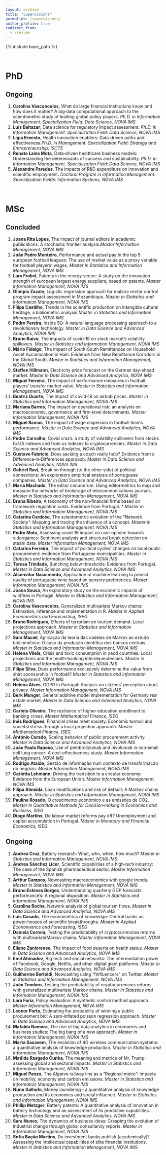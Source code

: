 ```yaml
---
layout: archive
title: "Supervisions"
permalink: /supervisions/
author_profile: true
redirect_from:
  - /resume
---
```


{% include base_path %}

<br>

PhD
======
  
Ongoing
----
    
  1. **Carolina Vasconcelos**, What do large financial institutions know and how does it matter? A
big‑data computational approach to the scientometric study of leading global policy players. *Ph.D. in Information Management. Specialization Field: Data Science, NOVA IMS*
  2. **Luís Baltazar**, Data science for regulatory impact assessment. *Ph.D. in Information Management. Specialization Field: Data Science, NOVA IMS*
  3. **Lígia Ernesto**, Health innovation enablers: Data‑driven paths and effectiveness.*Ph.D. in Management. Specialization Field: Strategy and Entrepreneurship, ISCTE*
  4. **Renato Lains Mota**, Data‑driven healthcare business models: Understanding the determinants
of success and sustainability. *Ph.D. in Information Management. Specialization Field: Data Science, NOVA IMS*
  5. **Alexandre Paredes**, The impacts of R&D expenditure on innovation and scientific employment. *Doctoral Program in Information Management. Specialization Fields: Information Systems, NOVA IMS*

<br>

MSc
======

Concluded
---

  1. **Joana Rita Lopes**, The impact of journal editors in academic publications: A stochastic frontier analysis.*Master Information Management, NOVA IMS*
  2. **João Pedro Monteiro**, Performance and actual pay in the top 5 european football leagues: The use of market value as a proxy variable for football players’ wages. *Master in Statistics and Information Management, NOVA IMS*
  3. **Lars Frobel**, Patents in the energy sector: A study on the innovation strength of european
largest energy suppliers, based on patents. *Master Information Management, NOVA IMS*
 4. **Olimpio Zavale**, Logistic regression approach for malaria vector control program impact assessment in Mozambique. *Master in Statistics and Information Management, NOVA IMS*
 5. **Filipa Castilho**, Trends in the scientific production on intangible cultural heritage, a bibliometric analysis.*Master in Statistics and Information Management, NOVA IMS*
 6. **Pedro Pereira**, Inside 5G: A natural language processing approach to a revolutionary technology. *Master in Data Science and Advanced Analytics, NOVA IMS*
 7. **Bruno Ruivo**, The impacts of covid‑19 on stock market’s volatility spillovers. *Master in Statistics and Information Management, NOVA IMS*
 8. **Mário Fidalgo**, The Impact of South‑South Remittances on Household Asset Accumulation in Haiti: Evidence from New Remittance Corridors in the Global South. *Master in Statistics and Information Management, NOVA IMS*
 9. **Steffen Hillmann**, Electricity price forecast on the German day‑ahead market. *Master in Data Science and Advanced Analytics, NOVA IMS*
 10. **Miguel Ferreira**, The impact of performance measures in football players’ transfer market value. *Master in Statistics and Information Management, NOVA IMS*
 11. **Beatriz Duarte**, The impact of covid‑19 on airbnb prices. *Master in Statistics and Information Management, NOVA IMS*    
 12. **Mariana Barros**, The impact on operational risk: an analysis on macroeconomic, governance and firm‑level determinants. *Master Information Management, NOVA IMS*
 13. **Miguel Ramos**, The impact of wage dispersion in football teams performance. *Master in Data Science and Advanced Analytics, NOVA IMS*
 14. **Pedro Carvalho**, Covid crash: a study of volatility spillovers from stocks to US indexes and from us indexes to cryptocurrencies. *Master in Data Science and Advanced Analytics, NOVA IMS*
 15. **Gustavo Fabrício**, Does sacking a coach really help? Evidence from a Difference‑in‑Differences approach. *Master in Data Science and Advanced Analytics, NOVA IMS*
 16. **Gabriel Ravi**, Break on through (to the other side) of political connections: An exploratory empirical analysis of portuguese companies. *Master in Data Science and Advanced Analytics, NOVA IMS*
 17. **Maria Machado**, The editor conundrum: Using editormetrics to map and measure the networks of brokerage of telecommunications journals. *Master in Statistics and Information Management, NOVA IMS*
 18. **Bruna Ribeiro**, A taxonomy of the non‑financial firms based on framework regulation costs: Evidence from Portugal. * *Master in Statistics and Information Management, NOVA IMS*     
 19. **Catarina Cardoso**, The scientometric evolution of the ”Network Society”: Mapping and tracing the influence of a concept. *Master in Statistics and Information Management, NOVA IMS*
 20. **Pedro Mota**, Assessing covid‑19 impact on user opinion towards videogames: Sentiment analysis and structural break detection on steam data. *Master Information Management, NOVA IMS*
 21. **Catarina Ferreira**, The impact of political cycles’ changes on local public procurement: evidence from Portuguese municipalities. *Master in Statistics and Information Management, NOVA IMS*
 22. **Teresa Trindade**, Bunching below thresholds: Evidence from Portugal. *Master in Data Science and Advanced Analytics, NOVA IMS*
 23. **Alsenvitor Nascimento**, Application of machine learning to predict quality of portuguese wine based on sensory preferences. *Master Information Management, NOVA IMS*
 24. **Joana Sousa**, An exploratory study on the economic impacts of wildfires in Portugal. *Master in Statistics and Information Management, NOVA IMS*
 25. **Carolina Vasconcelos**, Generalized multivariate Markov chains: Estimation, inference and implementation in R. *Master in Applied Econometrics and Forecasting, ISEG*
 26. **Bruno Rodrigues**, Effects of terrorism on tourism demand: Local projections approach. *Master in Statistics and Information Management, NOVA IMS*
 27. **Sara Maciel**, Aplicação da teoria das cadeias de Markov ao estudo bibliométrico: O caso da produção científica dos bancos centrais. *Master in Statistics and Information Management, NOVA IMS*
 28. **Helena Vilela**, Crisis and toxic consumption in oecd countries: Local projections and the health‑banking interdependencies. *Master in Statistics and Information Management, NOVA IMS*
 29. **Filipe Silva**, Does performance exclusively determine the value from shirt sponsorship in football? *Master in Statistics and Information Management, NOVA IMS*
 30. **Helena Alves**, GDPR In Portugal: Analysis on citizens’ perception about privacy. *Master Information Management, NOVA IMS*
 31. **Berk Munger**, General additive model implementation for Germany real estate market. *Master in Data Science and Advanced Analytics, NOVA IMS*
 32. **Carlota Oliveira**, The resilience of higher education enrollment to banking crises. *Master Mathematical Finance, ISEG*
 33. **Inês Rodrigues**, Financial crises meet society: Economic turmoil and societal stress through a local projection approach. *Master Mathematical Finance, ISEG*
 34. **António Curado**, Scaling behavior of public procurement activity. *Master in Data Science and Advanced Analytics, NOVA IMS*
 35. **João Paulo Raposo**, Use of pembrolizumab and nivolumab in non‑small cell lung cancer: A cost‑effectiveness study. *Master Information Management, NOVA IMS*
 36. **Rodrigo Ataíde**, Gestão de informação num contexto de transformação do negócio. *Master Information Management, NOVA IMS*
 37. **Carlotta Lehmann**, Driving the transition to a circular economy: Evidence from the European Union. *Master Information Management, NOVA IMS*
 38. **Filipa Almeida**, Loan modifications and risk of default: A Markov chains approach. *Master in Statistics and Information Management, NOVA IMS*
 39. **Pauline Rosado**, O crescimento económico e as emissões de CO2. *Master in Quantitative Methods for Decision‑making in Economics and Business, ISEG*
 40. **Diogo Martins**, Do labour market reforms pay off? Unemployment and capital accumulation in Portugal. *Master in Monetary and Financial Economics, ISEG*
    
Ongoing
---


  1. **Andrea Cruz**, Battery research: What, who, when, how much? *Master in Statistics and Information Management, NOVA IMS*
  2. **Andrea Sánchez Licer**, Scientific capabilities of a high‑tech industry: The case of the Spanish pharmaceutical sector. *Master Information Management, NOVA IMS*
  3. **Arthur Campos**, Nowcasting macroeconomics with google trends. *Master in Statistics and Information Management, NOVA IMS*
  4. **Bruno Esteves Borges**, Understanding quarterly GDP forecasts performance’s: A regional disposition. *Master in Statistics and Information Management, NOVA IMS*
  5. **Carolina Rocha**, Network analysis of global tourism flows. *Master in Data Science and Advanced Analytics, NOVA IMS*
  6. **Luís Casado**, The econometrics of knowledge: Central banks as power‑houses of scientific breakthroughs. *Master in Applied Econometrics and Forecasting, ISEG*
  7. **Daniela Correia**, Testing the predictability of cryptocurrencies returns with multivariateMarkov chains. *Master Information Management, NOVA IMS*
  8. **Eliane Zanlorense**, The impact of food deserts on health status. *Master in Data Science and Advanced Analytics, NOVA IMS*
  9. **Emil Ahmadov**, Big tech and social networks: The intermediation power of Facebook, Google, Netflix, and other digital giant platforms. *Master in Data Science and Advanced Analytics, NOVA IMS*
  10. **Guilherme Bertoldi**, Nowcasting using ”finfluencers” on Twitter. *Master in Statistics and Information Management, NOVA IMS*
  11. **João Teodoro**, Testing the predictability of cryptocurrencies returns with generalized multivariate Markov chains. *Master in Statistics and Information Management, NOVA IMS*
  12. **Lara Faria**, Policy evaluation: A synthetic control method approach. *Master Information Management, NOVA IMS*
  13. **Leonor Porto**, Estimating the probability of winning a public procurement bid: A zero‑inflated poisson regression approach. *Master in Data Science and Advanced Analytics, NOVA IMS*
  14. **Mafalda Namora**, The rise of big data analytics in economics and business studies: The big bang of a new approach. *Master in Information Management, NOVA IMS*
  15. **Marta Sacavem**, The evolution of 4G wireless communication systems: a quantitative analysis of knowledge production. *Master in Statistics and Information Management, NOVA IMS*
  16. **Matilde Rasgado Cunha**, The meaning and metrics of Mr. Trump: assessing global and sectoral impacts. *Master in Statistics and Information Management, NOVA IMS*
  17. **Miguel Panzo**, The Algarve railway line as a “Regional metro”: Impacts on mobility, economy and carbon emissions. *Master in Statistics and Information Management, NOVA IMS*
  18. **Nuno Galhofo**, Money laundering ‑ a quantitative analysis of knowledge production and its economics and social influence. *Master in Statistics and Information Management, NOVA IMS*
  19. **Phillip Metzger**, Battery patents: A quantitative analysis of innovation in battery technology and an assessment of its predictive capabilities. *Master in Data Science and Advanced Analytics, NOVA IMS*
  20. **Sara Nunes**, The dynamics of business ideas: Grasping the evolution of industrial change through global consultancy reports. *Master in Information Management, NOVA IMS*
  21. **Sofia Bação Martins**, Do investment banks publish (academically)? Assessing the intellectual capabilities of elite financial institutions. *Master in Statistics and Information Management, NOVA IMS*













 
